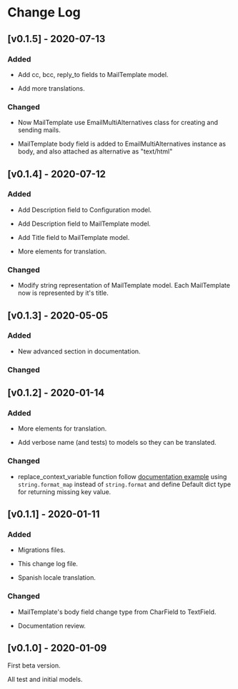 # Change Log
## [v0.1.5] - 2020-07-13

### Added

- Add cc, bcc, reply_to fields to MailTemplate model.

- Add more translations.

### Changed

- Now MailTemplate use EmailMultiAlternatives class for creating and sending
 mails.

- MailTemplate body field is added to EmailMultiAlternatives instance as
 body, and also attached as alternative as "text/html"


## [v0.1.4] - 2020-07-12

### Added

- Add Description field to Configuration model.

- Add Description field to MailTemplate model.

- Add Title field to MailTemplate model.

- More elements for translation.

### Changed

- Modify string representation of MailTemplate model. Each MailTemplate now is
 represented by it's title.  

## [v0.1.3] - 2020-05-05

### Added

- New advanced section in documentation.

### Changed


## [v0.1.2] - 2020-01-14

### Added

- More elements for translation.

- Add verbose name (and tests) to models so they can be translated.

### Changed

- replace_context_variable function follow [documentation example](https://docs.python.org/3/library/stdtypes.html#str.format_map)
 using ``string.format_map`` instead of ``string.format`` and define Default
 dict type for returning missing key value. 

## [v0.1.1] - 2020-01-11

### Added

- Migrations files.

- This change log file.

- Spanish locale translation.

### Changed

- MailTemplate's body field change type from CharField to TextField.

- Documentation review.


## [v0.1.0] - 2020-01-09
First beta version. 

All test and initial models.
